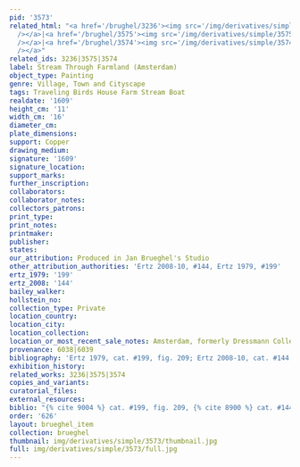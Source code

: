 ```yaml
---
pid: '3573'
related_html: "<a href='/brughel/3236'><img src='/img/derivatives/simple/3236/thumbnail.jpg'
  /></a>|<a href='/brughel/3575'><img src='/img/derivatives/simple/3575/thumbnail.jpg'
  /></a>|<a href='/brughel/3574'><img src='/img/derivatives/simple/3574/thumbnail.jpg'
  /></a>"
related_ids: 3236|3575|3574
label: Stream Through Farmland (Amsterdam)
object_type: Painting
genre: Village, Town and Cityscape
tags: Traveling Birds House Farm Stream Boat
realdate: '1609'
height_cm: '11'
width_cm: '16'
diameter_cm: 
plate_dimensions: 
support: Copper
drawing_medium: 
signature: '1609'
signature_location: 
support_marks: 
further_inscription: 
collaborators: 
collaborator_notes: 
collectors_patrons: 
print_type: 
print_notes: 
printmaker: 
publisher: 
states: 
our_attribution: Produced in Jan Brueghel's Studio
other_attribution_authorities: 'Ertz 2008-10, #144, Ertz 1979, #199'
ertz_1979: '199'
ertz_2008: '144'
bailey_walker: 
hollstein_no: 
collection_type: Private
location_country: 
location_city: 
location_collection: 
location_or_most_recent_sale_notes: Amsterdam, formerly Dressmann Collection 1934
provenance: 6038|6039
bibliography: 'Ertz 1979, cat. #199, fig. 209; Ertz 2008-10, cat. #144'
exhibition_history: 
related_works: 3236|3575|3574
copies_and_variants: 
curatorial_files: 
external_resources: 
biblio: "{% cite 9004 %} cat. #199, fig. 209, {% cite 8900 %} cat. #144"
order: '626'
layout: brueghel_item
collection: brueghel
thumbnail: img/derivatives/simple/3573/thumbnail.jpg
full: img/derivatives/simple/3573/full.jpg
---
```

